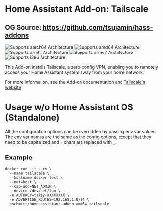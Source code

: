 # Home Assistant Add-on: Tailscale

## OG Source: https://github.com/tsujamin/hass-addons

![Supports aarch64 Architecture][aarch64-shield]
![Supports amd64 Architecture][amd64-shield]
![Supports armhf Architecture][armhf-shield]
![Supports armv7 Architecture][armv7-shield]
![Supports i386 Architecture][i386-shield]

This Add-on installs Tailscale, a zero-config VPN, enabling you to remotely 
access your Home Assistant system away from your home network.

For more information, see the Add-on documentation and
[Tailscale's website](https://tailscale.com)

[aarch64-shield]: https://img.shields.io/badge/aarch64-yes-green.svg
[amd64-shield]: https://img.shields.io/badge/amd64-yes-green.svg
[armhf-shield]: https://img.shields.io/badge/armhf-yes-green.svg
[armv7-shield]: https://img.shields.io/badge/armv7-yes-green.svg
[i386-shield]: https://img.shields.io/badge/i386-yes-green.svg

# Usage w/o Home Assistant OS (Standalone)

All the configuration options can be overridden by passing env var values.
The env var names are the same as the config options, except that they need to 
be capitalized and `-` chars are replaced with `_`.

## Example

```shell
docker run -it --rm \
  --name tailscale \
  --hostname docker-test \
  --net=host \
  --cap-add=NET_ADMIN \
  --device /dev/net/tun \
  -e AUTHKEY=tskey-XXXXXXXX \
  -e ADVERTISE_ROUTES=192.168.1.0/24 \
  pschmitt/home-assistant-addon-amd64-tailscale
```
